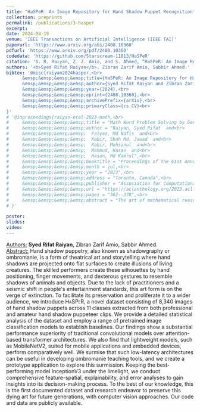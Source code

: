 ```yaml
---
title: "HaSPeR: An Image Repository for Hand Shadow Puppet Recognition"
collection: preprints
permalink: /publications/3-hasper
excerpt: 
date: 2024-08-19
venue: 'IEEE Transactions on Artificial Intelligence (IEEE TAI)'
paperurl: 'https://www.arxiv.org/abs/2408.10360'
pdfurl: 'https://www.arxiv.org/pdf/2408.10360'
codedata: 'https://github.com/Starscream-11813/HaSPeR'
citation: 'S. R. Raiyan, Z. Z. Amio, and S. Ahmed, “HaSPeR: An Image Repository for Hand Shadow Puppet Recognition,” arXiv preprint arXiv:2408.10360, 2024.'
authors: '<b>Syed Rifat Raiyan</b>, Zibran Zarif Amio, Sabbir Ahmed.'
bibtex: '@misc{raiyan2024hasper,<br>
      &emsp;&emsp;&emsp;&emsp;title={HaSPeR: An Image Repository for Hand Shadow Puppet Recognition},<br> 
      &emsp;&emsp;&emsp;&emsp;author={Syed Rifat Raiyan and Zibran Zarif Amio and Sabbir Ahmed},<br>
      &emsp;&emsp;&emsp;&emsp;year={2024},<br>
      &emsp;&emsp;&emsp;&emsp;eprint={2408.10360},<br>
      &emsp;&emsp;&emsp;&emsp;archivePrefix={arXiv},<br>
      &emsp;&emsp;&emsp;&emsp;primaryClass={cs.CV}<br>
}'
# '@inproceedings{raiyan-etal-2023-math,<br>
#     &emsp;&emsp;&emsp;&emsp;title = "Math Word Problem Solving by Generating Linguistic Variants of Problem Statements",<br>
#     &emsp;&emsp;&emsp;&emsp;author = "Raiyan, Syed Rifat  and<br>
#     &emsp;&emsp;&emsp;&emsp;  Faiyaz, Md Nafis  and<br>
#     &emsp;&emsp;&emsp;&emsp;  Kabir, Shah Md. Jawad  and<br>
#     &emsp;&emsp;&emsp;&emsp;  Kabir, Mohsinul  and<br>
#     &emsp;&emsp;&emsp;&emsp;  Mahmud, Hasan  and<br>
#     &emsp;&emsp;&emsp;&emsp;  Hasan, Md Kamrul",<br>
#     &emsp;&emsp;&emsp;&emsp;booktitle = "Proceedings of the 61st Annual Meeting of the Association for Computational Linguistics (Volume 4: Student Research Workshop)",<br>
#     &emsp;&emsp;&emsp;&emsp;month = jul,<br>
#     &emsp;&emsp;&emsp;&emsp;year = "2023",<br>
#     &emsp;&emsp;&emsp;&emsp;address = "Toronto, Canada",<br>
#     &emsp;&emsp;&emsp;&emsp;publisher = "Association for Computational Linguistics",<br>
#     &emsp;&emsp;&emsp;&emsp;url = "https://aclanthology.org/2023.acl-srw.49",<br>
#     &emsp;&emsp;&emsp;&emsp;pages = "362--378",<br>
#     &emsp;&emsp;&emsp;&emsp;abstract = "The art of mathematical reasoning stands as a fundamental pillar of intellectual progress and is a central catalyst in cultivating human ingenuity. Researchers have recently published a plethora of works centered around the task of solving Math Word Problems (MWP) {---} a crucial stride towards general AI. These existing models are susceptible to dependency on shallow heuristics and spurious correlations to derive the solution expressions. In order to ameliorate this issue, in this paper, we propose a framework for MWP solvers based on the generation of linguistic variants of the problem text. The approach involves solving each of the variant problems and electing the predicted expression with the majority of the votes. We use DeBERTa (Decoding-enhanced BERT with disentangled attention) as the encoder to leverage its rich textual representations and enhanced mask decoder to construct the solution expressions. Furthermore, we introduce a challenging dataset, ParaMAWPS, consisting of paraphrased, adversarial, and inverse variants of selectively sampled MWPs from the benchmark Mawps dataset. We extensively experiment on this dataset along with other benchmark datasets using some baseline MWP solver models. We show that training on linguistic variants of problem statements and voting on candidate predictions improve the mathematical reasoning and robustness of the model. We make our code and data publicly available.",<br>
# }'

poster: 
slides: 
video: 
---
```

<u>Authors:</u> **Syed Rifat Raiyan**, Zibran Zarif Amio, Sabbir Ahmed.
<br>
<u>Abstract:</u> Hand shadow puppetry, also known as shadowgraphy or ombromanie, is a form of theatrical art and storytelling where hand shadows are projected onto flat surfaces to create illusions of living creatures. The skilled performers create these silhouettes by hand positioning, finger movements, and dexterous gestures to resemble shadows of animals and objects. Due to the lack of practitioners and a seismic shift in people's entertainment standards, this art form is on the verge of extinction. To facilitate its preservation and proliferate it to a wider audience, we introduce <span style="font-variant:small-caps;">HaSPeR</span>, a novel dataset consisting of 8,340 images of hand shadow puppets across 11 classes extracted from both professional and amateur hand shadow puppeteer clips. We provide a detailed statistical analysis of the dataset and employ a range of pretrained image classification models to establish baselines. Our findings show a substantial performance superiority of traditional convolutional models over attention-based transformer architectures. We also find that lightweight models, such as MobileNetV2, suited for mobile applications and embedded devices, perform comparatively well. We surmise that such low-latency architectures can be useful in developing ombromanie teaching tools, and we create a prototype application to explore this surmission. Keeping the best-performing model InceptionV3 under the limelight, we conduct comprehensive feature-spatial, explainability, and error analyses to gain insights into its decision-making process. To the best of our knowledge, this is the first documented dataset and research endeavor to preserve this dying art for future generations, with computer vision approaches. Our code and data are publicly available.

<br>
<!-- [[PDF]](https://arxiv.org/ftp/arxiv/papers/2305/2305.06595.pdf) [[Code/Data]](https://github.com/mohsinulkabir14/BanglaBook) -->